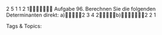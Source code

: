 2 5 1
1 2 1
Aufgabe 96. Berechnen Sie die folgenden Determinanten direkt:
a)2 3
4 2b)2 2 1

   Tags & Topics:
   